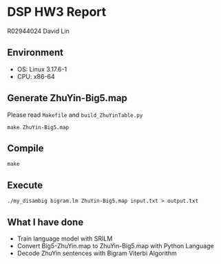 DSP HW3 Report
==============

R02944024 David Lin

## Environment

- OS: Linux 3.17.6-1
- CPU: x86-64

## Generate ZhuYin-Big5.map

Please read `Makefile` and `build_ZhuYinTable.py`

    make ZhuYin-Big5.map

## Compile

    make

## Execute

    ./my_disambig bigram.lm ZhuYin-Big5.map input.txt > output.txt

## What I have done

- Train language model with SRILM
- Convert Big5-ZhuYin.map to ZhuYin-Big5.map with Python Language
- Decode ZhuYin sentences with Bigram Viterbi Algorithm

